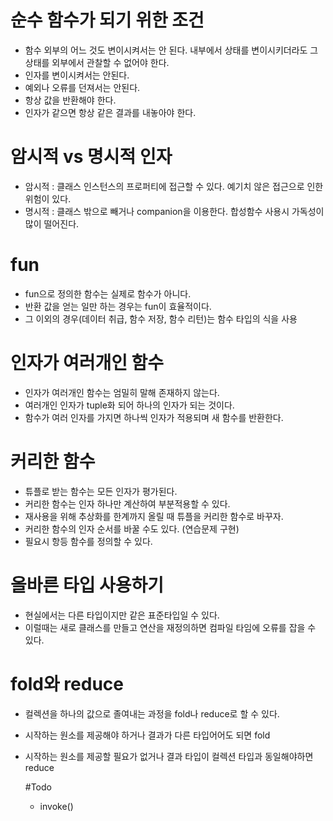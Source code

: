 # 순수 함수가 되기 위한 조건
- 함수 외부의 어느 것도 변이시켜서는 안 된다. 내부에서 상태를 변이시키더라도 그 상태를 외부에서 관찰할 수 없어야 한다.
- 인자를 변이시켜서는 안된다.
- 예외나 오류를 던져서는 안된다.
- 항상 값을 반환해야 한다.
- 인자가 같으면 항상 같은 결과를 내놓아야 한다.

# 암시적 vs 명시적 인자
- 암시적 : 클래스 인스턴스의 프로퍼티에 접근할 수 있다. 예기치 않은 접근으로 인한 위험이 있다.
- 명시적 : 클래스 밖으로 빼거나 companion을 이용한다. 합성함수 사용시 가독성이 많이 떨어진다.

# fun
- fun으로 정의한 함수는 실제로 함수가 아니다.
- 반환 값을 얻는 일만 하는 경우는 fun이 효율적이다.
- 그 이외의 경우(데이터 취급, 함수 저장, 함수 리턴)는 함수 타입의 식을 사용

# 인자가 여러개인 함수
- 인자가 여러개인 함수는 엄밀히 말해 존재하지 않는다.
- 여러개인 인자가 tuple화 되어 하나의 인자가 되는 것이다.
- 함수가 여러 인자를 가지면 하나씩 인자가 적용되며 새 함수를 반환한다.

# 커리한 함수
- 튜플로 받는 함수는 모든 인자가 평가된다.
- 커리한 함수는 인자 하나만 계산하여 부분적용할 수 있다.
- 재사용을 위해 추상화를 한계까지 올릴 때 튜플을 커리한 함수로 바꾸자.
- 커리한 함수의 인자 순서를 바꿀 수도 있다. (연습문제 구현)
- 필요시 항등 함수를 정의할 수 있다.

# 올바른 타입 사용하기
- 현실에서는 다른 타입이지만 같은 표준타입일 수 있다.
- 이럴때는 새로 클래스를 만들고 연산을 재정의하면 컴파일 타임에 오류를 잡을 수 있다.

# fold와 reduce
- 컬렉션을 하나의 값으로 졸여내는 과정을 fold나 reduce로 할 수 있다.
- 시작하는 원소를 제공해야 하거나 결과가 다른 타입어어도 되면 fold
- 시작하는 원소를 제공할 필요가 없거나 결과 타입이 컬렉션 타입과 동일해야하면 reduce


   
  
  #Todo
  - invoke()